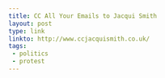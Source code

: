 ```yaml
---
title: CC All Your Emails to Jacqui Smith
layout: post
type: link
linkto: http://www.ccjacquismith.co.uk/
tags:
 - politics
 - protest
---
```

&nbsp;